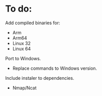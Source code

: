 # To do:

Add compiled binaries for:  
+ Arm  
+ Arm64
+ Linux 32
+ Linux 64  
  

Port to Windows.  
+ Replace commands to Windows version.  
  

Include instaler to dependencies.  
+ Nmap/Ncat
